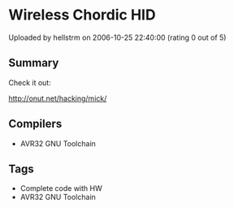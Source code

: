 # Wireless Chordic HID

Uploaded by hellstrm on 2006-10-25 22:40:00 (rating 0 out of 5)

## Summary

Check it out:


<http://onut.net/hacking/mick/>

## Compilers

- AVR32 GNU Toolchain

## Tags

- Complete code with HW
- AVR32 GNU Toolchain
